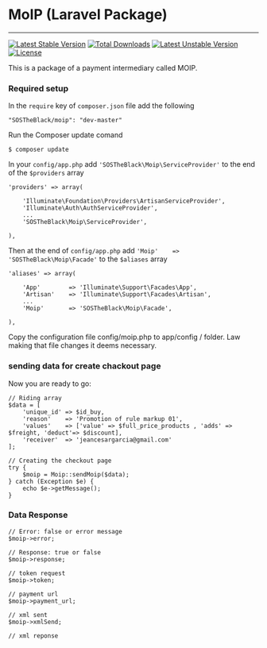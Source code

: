 # MoIP (Laravel Package)
----------------------

[![Latest Stable Version](https://poser.pugx.org/SOSTheBlack/moip/v/stable.svg)](https://packagist.org/packages/SOSTheBlack/moip) [![Total Downloads](https://poser.pugx.org/SOSTheBlack/moip/downloads.svg)](https://packagist.org/packages/SOSTheBlack/moip) [![Latest Unstable Version](https://poser.pugx.org/SOSTheBlack/moip/v/unstable.svg)](https://packagist.org/packages/SOSTheBlack/moip) [![License](https://poser.pugx.org/SOSTheBlack/moip/license.svg)](https://packagist.org/packages/SOSTheBlack/moip)

This is a package of a payment intermediary called MOIP.

### Required setup

In the `require` key of `composer.json` file add the following

    "SOSTheBlack/moip": "dev-master"

Run the Composer update comand

    $ composer update

In your `config/app.php` add `'SOSTheBlack\Moip\ServiceProvider'` to the end of the `$providers` array

    'providers' => array(

        'Illuminate\Foundation\Providers\ArtisanServiceProvider',
        'Illuminate\Auth\AuthServiceProvider',
        ...
        'SOSTheBlack\Moip\ServiceProvider',

    ),

Then at the end of `config/app.php` add `'Moip'    => 'SOSTheBlack\Moip\Facade'` to the `$aliases` array

    'aliases' => array(

        'App'        => 'Illuminate\Support\Facades\App',
        'Artisan'    => 'Illuminate\Support\Facades\Artisan',
        ...
        'Moip'       => 'SOSTheBlack\Moip\Facade',

    ),

Copy the configuration file config/moip.php to app/config / folder. Law making that file changes it deems necessary.

### sending data for create chackout page

Now you are ready to go:

    // Riding array
    $data = [
        'unique_id' => $id_buy,
        'reason'    => 'Promotion of rule markup 01',
        'values'    => ['value' => $full_price_products , 'adds' => $freight, 'deduct'=> $discount],
        'receiver'  => 'jeancesargarcia@gmail.com'
    ];

    // Creating the checkout page
    try {
        $moip = Moip::sendMoip($data);
    } catch (Exception $e) {
        echo $e->getMessage();
    }

### Data Response

    // Error: false or error message
    $moip->error;

    // Response: true or false
    $moip->response;

    // token request
    $moip->token;

    // payment url
    $moip->payment_url;

    // xml sent
    $moip->xmlSend;

    // xml reponse